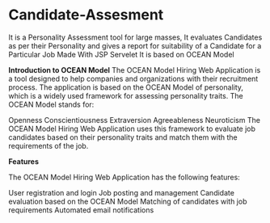 # Candidate-Assesment


It is a Personality Assessment tool for large masses, It evaluates Candidates as per their Personality and gives a report for suitability of a Candidate for a Particular Job
Made With JSP Servelet
It is based on OCEAN Model 

**Introduction to OCEAN Model**
The OCEAN Model Hiring Web Application is a tool designed to help companies and organizations with their recruitment process. The application is based on the OCEAN Model of personality, which is a widely used framework for assessing personality traits. The OCEAN Model stands for:

Openness
Conscientiousness
Extraversion
Agreeableness
Neuroticism
The OCEAN Model Hiring Web Application uses this framework to evaluate job candidates based on their personality traits and match them with the requirements of the job.

**Features**

The OCEAN Model Hiring Web Application has the following features:

User registration and login
Job posting and management
Candidate evaluation based on the OCEAN Model
Matching of candidates with job requirements
Automated email notifications
